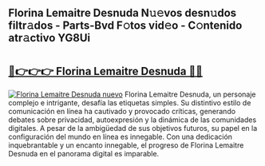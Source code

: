 ## Florina Lemaitre Desnuda N𝚞𝚎vos desn𝚞dos filtr𝚊dos - Parts-Bvd F𝚘tos vid𝚎o - C𝚘ntenido atr𝚊ctivo YG8Ui

# <h2><a href="http://mba3kb.tromn.icu/?c=Florina+Lemaitre+Desnuda">🔗👉👉👉 Florina Lemaitre Desnuda 🔗🔗</a></h2>

[![Florina Lemaitre Desnuda nuevo](https://i.imgur.com/pEAQMta.gif)](http://mba3kb.tromn.icu/?c=Florina+Lemaitre+Desnuda)
Florina Lemaitre Desnuda, un personaje complejo e intrigante, desafía las etiquetas simples. Su distintivo estilo de comunicación en línea ha cautivado y provocado críticas, generando debates sobre privacidad, autoexpresión y la dinámica de las comunidades digitales. A pesar de la ambigüedad de sus objetivos futuros, su papel en la configuración del mundo en línea es innegable. Con una dedicación inquebrantable y un encanto innegable, el progreso de Florina Lemaitre Desnuda en el panorama digital es imparable.
